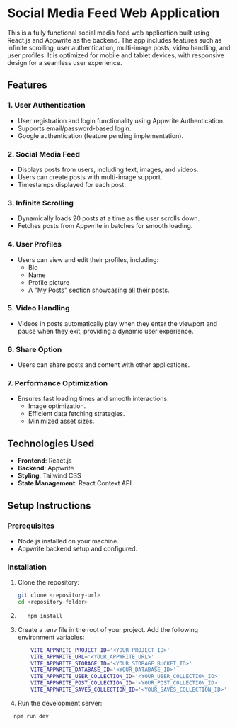 # Social Media Feed Web Application

This is a fully functional social media feed web application built using React.js and Appwrite as the backend. The app includes features such as infinite scrolling, user authentication, multi-image posts, video handling, and user profiles. It is optimized for mobile and tablet devices, with responsive design for a seamless user experience.

## Features

### 1. User Authentication
- User registration and login functionality using Appwrite Authentication.
- Supports email/password-based login.
- Google authentication (feature pending implementation).

### 2. Social Media Feed
- Displays posts from users, including text, images, and videos.
- Users can create posts with multi-image support.
- Timestamps displayed for each post.

### 3. Infinite Scrolling
- Dynamically loads 20 posts at a time as the user scrolls down.
- Fetches posts from Appwrite in batches for smooth loading.

### 4. User Profiles
- Users can view and edit their profiles, including:
  - Bio
  - Name
  - Profile picture
  - A "My Posts" section showcasing all their posts.

### 5. Video Handling
- Videos in posts automatically play when they enter the viewport and pause when they exit, providing a dynamic user experience.

### 6. Share Option
- Users can share posts and content with other applications.

### 7. Performance Optimization
- Ensures fast loading times and smooth interactions:
  - Image optimization.
  - Efficient data fetching strategies.
  - Minimized asset sizes.

## Technologies Used

- **Frontend**: React.js
- **Backend**: Appwrite
- **Styling**: Tailwind CSS
- **State Management**: React Context API


## Setup Instructions

### Prerequisites
- Node.js installed on your machine.
- Appwrite backend setup and configured.

### Installation
1. Clone the repository:
   ```bash
   git clone <repository-url>
   cd <repository-folder>

2. ```bash
      npm install

3. Create a .env file in the root of your project.
    Add the following environment variables:
    ```bash
        VITE_APPWRITE_PROJECT_ID='<YOUR_PROJECT_ID>'
        VITE_APPWRITE_URL='<YOUR_APPWRITE_URL>'
        VITE_APPWRITE_STORAGE_ID='<YOUR_STORAGE_BUCKET_ID>'
        VITE_APPWRITE_DATABASE_ID='<YOUR_DATABASE_ID>'
        VITE_APPWRITE_USER_COLLECTION_ID='<YOUR_USER_COLLECTION_ID>'
        VITE_APPWRITE_POST_COLLECTION_ID='<YOUR_POST_COLLECTION_ID>'
        VITE_APPWRITE_SAVES_COLLECTION_ID='<YOUR_SAVES_COLLECTION_ID>'

4.  Run the development server:
```bash
  npm run dev

